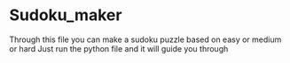 # Sudoku_maker
Through this file you can make a sudoku puzzle based on easy or medium or hard
Just run the python file and it will guide you through
